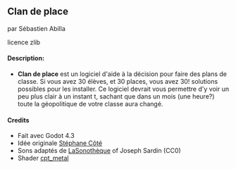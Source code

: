 ## Clan de place
par Sébastien Abilla

licence zlib

#### Description:

*  **Clan de place** est un logiciel d'aide à la décision pour faire des plans de classe. Si vous avez 30 élèves, et 30 places, vous avez 30! solutions possibles pour les installer. Ce logiciel devrait vous permettre d'y voir un peu plus clair à un instant t, sachant que dans un mois (une heure?) toute la géopolitique de votre classe aura changé.

#### Credits

* Fait avec Godot 4.3
* Idée originale [Stéphane Côté](http://www.stephanecote.org/2014/03/27/gestion-de-classe-le-post-it-qui-supporte-lautonomie/)
* Sons adaptés de [LaSonothèque](https://lasonotheque.org/apropos.html) of Joseph Sardin (CC0)
* Shader [cpt_metal](https://godotshaders.com/shader/line2d-animation/)
